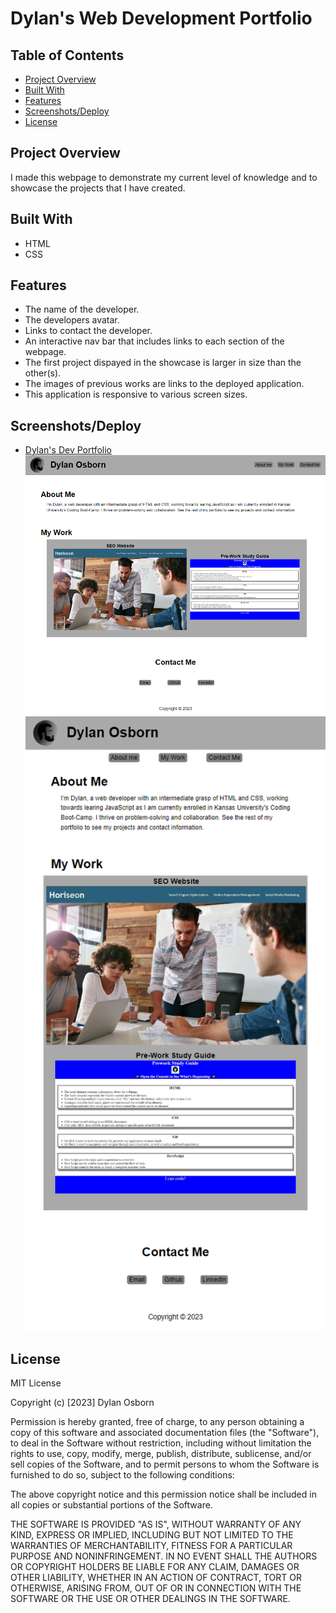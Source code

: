 # Dylan's Web Development Portfolio

## Table of Contents

- [Project Overview](#project-overview)
- [Built With](#built-with)
- [Features](#features)
- [Screenshots/Deploy](#screenshotsdeploy)
- [License](#license)


## Project Overview

I made this webpage to demonstrate my current level of knowledge and to showcase the projects that I have created.

## Built With

- HTML
- CSS

## Features

- The name of the developer.
- The developers avatar.
- Links to contact the developer.
- An interactive nav bar that includes links to each section of the webpage.
- The first project dispayed in the showcase is larger in size than the other(s).
- The images of previous works are links to the deployed application. 
- This application is responsive to various screen sizes.

## Screenshots/Deploy

- [Dylan's Dev Portfolio](https://dylanozzy.github.io/Web-Dev-Portfolio/)
![Portfolio in Widescreen](assets\images\portfolioWIDE.png "portfolioWIDE.png")
![Portfolio in Portrait](assets\images\portfolioTALL.png "portfolioTALL.png") 


## License

MIT License

Copyright (c) [2023] Dylan Osborn

Permission is hereby granted, free of charge, to any person obtaining a copy
of this software and associated documentation files (the "Software"), to deal
in the Software without restriction, including without limitation the rights
to use, copy, modify, merge, publish, distribute, sublicense, and/or sell
copies of the Software, and to permit persons to whom the Software is
furnished to do so, subject to the following conditions:

The above copyright notice and this permission notice shall be included in all
copies or substantial portions of the Software.

THE SOFTWARE IS PROVIDED "AS IS", WITHOUT WARRANTY OF ANY KIND, EXPRESS OR
IMPLIED, INCLUDING BUT NOT LIMITED TO THE WARRANTIES OF MERCHANTABILITY,
FITNESS FOR A PARTICULAR PURPOSE AND NONINFRINGEMENT. IN NO EVENT SHALL THE
AUTHORS OR COPYRIGHT HOLDERS BE LIABLE FOR ANY CLAIM, DAMAGES OR OTHER
LIABILITY, WHETHER IN AN ACTION OF CONTRACT, TORT OR OTHERWISE, ARISING FROM,
OUT OF OR IN CONNECTION WITH THE SOFTWARE OR THE USE OR OTHER DEALINGS IN THE
SOFTWARE.